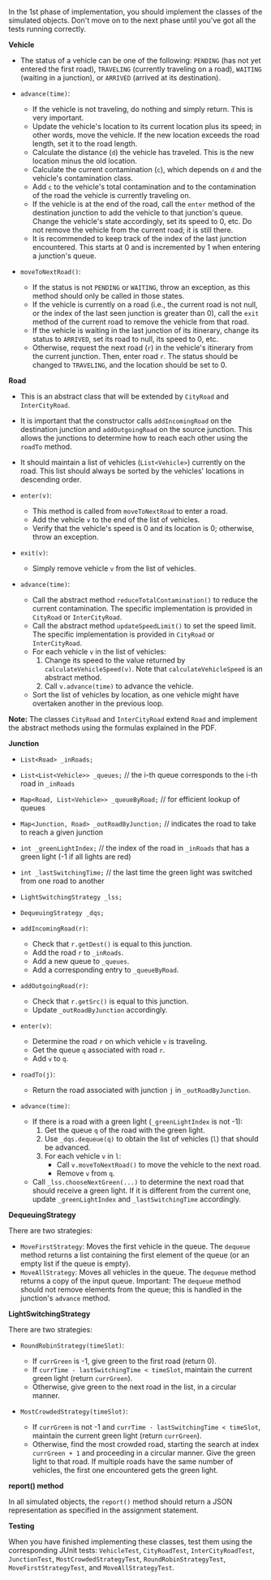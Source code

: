 In the 1st phase of implementation, you should implement the classes of the simulated objects. Don't move on to the next phase until you've got all the tests running correctly.

**Vehicle**

* The status of a vehicle can be one of the following: `PENDING` (has not yet entered the first road), `TRAVELING` (currently traveling on a road), `WAITING` (waiting in a junction), or `ARRIVED` (arrived at its destination). 

* `advance(time)`:
    * If the vehicle is not traveling, do nothing and simply return. This is very important. 
    * Update the vehicle's location to its current location plus its speed; in other words, move the vehicle. If the new location exceeds the road length, set it to the road length. 
    * Calculate the distance (`d`) the vehicle has traveled. This is the new location minus the old location. 
    * Calculate the current contamination (`c`), which depends on `d` and the vehicle's contamination class. 
    * Add `c` to the vehicle's total contamination and to the contamination of the road the vehicle is currently traveling on. 
    * If the vehicle is at the end of the road, call the `enter` method of the destination junction to add the vehicle to that junction's queue. Change the vehicle's state accordingly, set its speed to 0, etc. Do not remove the vehicle from the current road; it is still there. 
    * It is recommended to keep track of the index of the last junction encountered. This starts at 0 and is incremented by 1 when entering a junction's queue. 

* `moveToNextRoad()`:
    * If the status is not `PENDING` or `WAITING`, throw an exception, as this method should only be called in those states. 
    * If the vehicle is currently on a road (i.e., the current road is not null, or the index of the last seen junction is greater than 0), call the `exit` method of the current road to remove the vehicle from that road. 
    * If the vehicle is waiting in the last junction of its itinerary, change its status to `ARRIVED`, set its road to null, its speed to 0, etc. 
    * Otherwise, request the next road (`r`) in the vehicle's itinerary from the current junction. Then, enter road `r`. The status should be changed to `TRAVELING`, and the location should be set to 0. 


**Road**

* This is an abstract class that will be extended by `CityRoad` and `InterCityRoad`. 
* It is important that the constructor calls `addIncomingRoad` on the destination junction and `addOutgoingRoad` on the source junction. This allows the junctions to determine how to reach each other using the `roadTo` method. 
* It should maintain a list of vehicles (`List<Vehicle>`) currently on the road. This list should always be sorted by the vehicles' locations in descending order. 

* `enter(v)`:
    * This method is called from `moveToNextRoad` to enter a road. 
    * Add the vehicle `v` to the end of the list of vehicles. 
    * Verify that the vehicle's speed is 0 and its location is 0; otherwise, throw an exception. 

* `exit(v)`:
    * Simply remove vehicle `v` from the list of vehicles. 

* `advance(time)`:
    * Call the abstract method `reduceTotalContamination()` to reduce the current contamination. The specific implementation is provided in `CityRoad` or `InterCityRoad`. 
    * Call the abstract method `updateSpeedLimit()` to set the speed limit. The specific implementation is provided in `CityRoad` or `InterCityRoad`. 
    * For each vehicle `v` in the list of vehicles:
        1. Change its speed to the value returned by `calculateVehicleSpeed(v)`. Note that `calculateVehicleSpeed` is an abstract method. 
        2. Call `v.advance(time)` to advance the vehicle. 
    * Sort the list of vehicles by location, as one vehicle might have overtaken another in the previous loop. 


**Note:** The classes `CityRoad` and `InterCityRoad` extend `Road` and implement the abstract methods using the formulas explained in the PDF.

**Junction**

* `List<Road> _inRoads;` 
* `List<List<Vehicle>> _queues;` // the i-th queue corresponds to the i-th road in `_inRoads` 
* `Map<Road, List<Vehicle>> _queueByRoad;` // for efficient lookup of queues 
* `Map<Junction, Road> _outRoadByJunction;` // indicates the road to take to reach a given junction 
* `int _greenLightIndex;` // the index of the road in `_inRoads` that has a green light (-1 if all lights are red) 
* `int _lastSwitchingTime;` // the last time the green light was switched from one road to another 
* `LightSwitchingStrategy _lss;` 
* `DequeuingStrategy _dqs;` 

* `addIncomingRoad(r)`:
    * Check that `r.getDest()` is equal to this junction. 
    * Add the road `r` to `_inRoads`. 
    * Add a new queue to `_queues`. 
    * Add a corresponding entry to `_queueByRoad`. 

* `addOutgoingRoad(r)`:
    * Check that `r.getSrc()` is equal to this junction. 
    * Update `_outRoadByJunction` accordingly. 

* `enter(v)`:
    * Determine the road `r` on which vehicle `v` is traveling. 
    * Get the queue `q` associated with road `r`. 
    * Add `v` to `q`. 

* `roadTo(j)`:
    * Return the road associated with junction `j` in `_outRoadByJunction`. 

* `advance(time)`:
    * If there is a road with a green light (`_greenLightIndex` is not -1): 
        1. Get the queue `q` of the road with the green light. 
        2. Use `_dqs.dequeue(q)` to obtain the list of vehicles (`l`) that should be advanced. 
        3. For each vehicle `v` in `l`:
            * Call `v.moveToNextRoad()` to move the vehicle to the next road. 
            * Remove `v` from `q`. 
    * Call `_lss.chooseNextGreen(...)` to determine the next road that should receive a green light. If it is different from the current one, update `_greenLightIndex` and `_lastSwitchingTime` accordingly. 


**DequeuingStrategy**

There are two strategies:

* `MoveFirstStrategy`: Moves the first vehicle in the queue. The `dequeue` method returns a list containing the first element of the queue (or an empty list if the queue is empty). 
* `MoveAllStrategy`: Moves all vehicles in the queue. The `dequeue` method returns a copy of the input queue. Important: The `dequeue` method should not remove elements from the queue; this is handled in the junction's `advance` method. 


**LightSwitchingStrategy**

There are two strategies:

* `RoundRobinStrategy(timeSlot)`:
    * If `currGreen` is -1, give green to the first road (return 0). 
    * If `currTime - lastSwitchingTime < timeSlot`, maintain the current green light (return `currGreen`). 
    * Otherwise, give green to the next road in the list, in a circular manner. 

* `MostCrowdedStrategy(timeSlot)`:
    * If `currGreen` is not -1 and `currTime - lastSwitchingTime < timeSlot`, maintain the current green light (return `currGreen`). 
    * Otherwise, find the most crowded road, starting the search at index `currGreen + 1` and proceeding in a circular manner. Give the green light to that road. If multiple roads have the same number of vehicles, the first one encountered gets the green light. 


**report() method**

In all simulated objects, the `report()` method should return a JSON representation as specified in the assignment statement. 


**Testing**

When you have finished implementing these classes, test them using the corresponding JUnit tests: `VehicleTest`, `CityRoadTest`, `InterCityRoadTest`, `JunctionTest`, `MostCrowdedStrategyTest`, `RoundRobinStrategyTest`, `MoveFirstStrategyTest`, and `MoveAllStrategyTest`.
